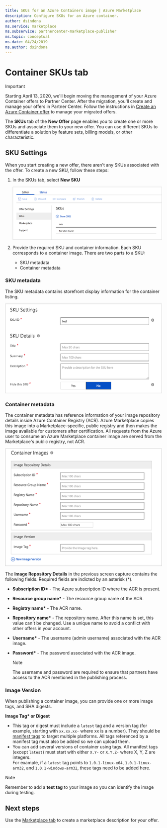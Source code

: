 ```yaml
---
title: SKUs for an Azure Containers image | Azure Marketplace
description: Configure SKUs for an Azure container.
author: dsindona
ms.service: marketplace
ms.subservice: partnercenter-marketplace-publisher
ms.topic: conceptual
ms.date: 04/24/2019
ms.author: dsindona
---
```


# Container SKUs tab

> [!IMPORTANT]
> Starting April 13, 2020, we'll begin moving the management of your Azure Container offers to Partner Center. After the migration, you'll create and manage your offers in Partner Center. Follow the instructions in [Create an Azure Container offer](https://docs.microsoft.com/azure/marketplace/partner-center-portal/create-azure-container-offer) to manage your migrated offers.

The **SKUs** tab of the **New Offer** page enables you to create one or more SKUs and associate them to your new offer.  You can use different SKUs to differentiate a solution by feature sets, billing models, or other characteristic.

## SKU Settings

When you start creating a new offer, there aren't any SKUs associated with the offer. To create a new SKU, follow these steps:

1. In the SKUs tab, select **New SKU**

   ![New SKU prompt](./media/containers-sku-settings.png)

2. Provide the required SKU and container information. Each SKU corresponds to a container image. There are two parts to a SKU:

    -   SKU metadata
    -   Container metadata


### SKU metadata

The SKU metadata contains storefront display information for the container listing.

![SKU metadata](./media/containers-sku-details.png)


### Container metadata

The container metadata has reference information of your image repository details inside Azure Container Registry (ACR). Azure Marketplace copies this image into a Marketplace-specific, public registry and then makes the image available for customers after certification. All requests from the Azure user to consume an Azure Marketplace container image are served from the Marketplace's public registry, not ACR.

![Container metadata](./media/containers-image-repository.png)
    
The **Image Repository Details** in the previous screen capture contains the following fields.  Required fields are indicted by an asterisk (*).

-   **Subscription ID\*** - The Azure subscription ID where the ACR is present.
-   **Resource group name\*** - The resource group name of the ACR.
-   **Registry name\*** - The ACR name.
-   **Repository name\*** - The repository name. After this name is set, this value can't be changed. Use a unique name to avoid a conflict with other offers in your account.
-   **Username\*** - The username (admin username) associated with the ACR image.
-   **Password\*** - The password associated with the ACR image.

    >[!NOTE]
    >The username and password are required to ensure that partners have access to the ACR mentioned in the publishing process.


### Image Version

When publishing a container image, you can provide one or more image tags, and SHA digests.

**Image Tag\* or Digest**
 
- This tag or digest must include a `latest` tag and a version tag (for example, starting with `xx.xx.xx-` where xx is a number). They should be [manifest tags](https://github.com/estesp/manifest-tool) to target multiple platforms. All tags referenced by a manifest tag must also be added so we can upload them. 
- You can add several versions of container using tags. All manifest tags (except `latest`) must start with either `X.Y-` or `X.Y.Z-` where X, Y, Z are integers. <br/> For example, if a `latest` tag points to  `1.0.1-linux-x64`, `1.0.1-linux-arm32`, and `1.0.1-windows-arm32`, these tags need to be added here.

>[!NOTE]
>Remember to add a **test tag** to your image so you can identify the image during testing.


## Next steps

Use the [Marketplace tab](./cpp-marketplace-tab.md) to create a marketplace description for your offer. 
